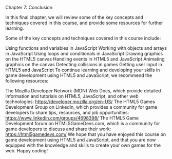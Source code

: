 Chapter 7: Conclusion

In this final chapter, we will review some of the key concepts and techniques covered in this course, and provide some resources for further learning.

Some of the key concepts and techniques covered in this course include:

Using functions and variables in JavaScript
Working with objects and arrays in JavaScript
Using loops and conditionals in JavaScript
Drawing graphics on the HTML5 canvas
Handling events in HTML5 and JavaScript
Animating graphics on the canvas
Detecting collisions in games
Getting user input in HTML5 and JavaScript
To continue learning and developing your skills in game development using HTML5 and JavaScript, we recommend the following resources:

The Mozilla Developer Network (MDN) Web Docs, which provide detailed information and tutorials on HTML5, JavaScript, and other web technologies: https://developer.mozilla.org/en-US/
The HTML5 Games Development Group on LinkedIn, which provides a community for game developers to share tips, resources, and job opportunities: https://www.linkedin.com/groups/4698398/
The HTML5 Game Development forum on HTML5GameDevs.com, which is a community for game developers to discuss and share their work: https://html5gamedevs.com/
We hope that you have enjoyed this course on game development using HTML5 and JavaScript, and that you are now equipped with the knowledge and skills to create your own games for the web. Happy coding!